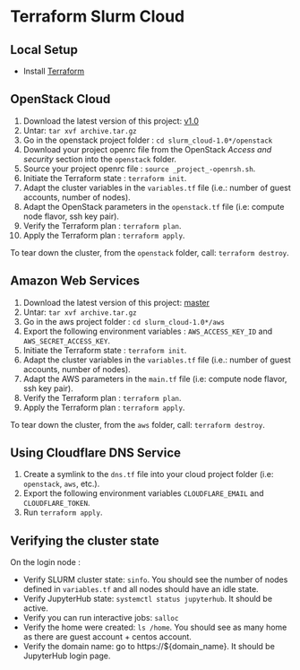 # Terraform Slurm Cloud

## Local Setup

- Install [Terraform](https://www.terraform.io/downloads.html)

## OpenStack Cloud

1. Download the latest version of this project: [v1.0](https://git.computecanada.ca/fafor10/slurm_cloud/repository/1.0/archive.tar.gz)
2. Untar: `tar xvf archive.tar.gz`
3. Go in the openstack project folder : `cd slurm_cloud-1.0*/openstack`
4. Download your project openrc file from the OpenStack _Access and security_ section into the `openstack` folder.
5. Source your project openrc file : `source _project_-openrsh.sh`.
6. Initiate the Terraform state : `terraform init`.
7. Adapt the cluster variables in the `variables.tf` file (i.e.: number of guest accounts, number of nodes).
8. Adapt the OpenStack parameters in the `openstack.tf` file (i.e: compute node flavor, ssh key pair).
9. Verify the Terraform plan : `terraform plan`.
10. Apply the Terraform plan : `terraform apply`.

To tear down the cluster, from the `openstack` folder, call: `terraform destroy`.

## Amazon Web Services

1. Download the latest version of this project: [master](https://git.computecanada.ca/fafor10/slurm_cloud/repository/1.0/archive.tar.gz)
2. Untar: `tar xvf archive.tar.gz`
3. Go in the aws project folder : `cd slurm_cloud-1.0*/aws`
4. Export the following environment variables : `AWS_ACCESS_KEY_ID` and `AWS_SECRET_ACCESS_KEY`.
5. Initiate the Terraform state : `terraform init`.
6. Adapt the cluster variables in the `variables.tf` file (i.e.: number of guest accounts, number of nodes).
7. Adapt the AWS parameters in the `main.tf` file (i.e: compute node flavor, ssh key pair).
9. Verify the Terraform plan : `terraform plan`.
10. Apply the Terraform plan : `terraform apply`.

To tear down the cluster, from the `aws` folder, call: `terraform destroy`.

## Using Cloudflare DNS Service

1. Create a symlink to the `dns.tf` file into your cloud project folder (i.e: `openstack`, `aws`, etc.).
2. Export the following environment variables `CLOUDFLARE_EMAIL` and `CLOUDFLARE_TOKEN`.
3. Run `terraform apply`.

## Verifying the cluster state

On the login node :
- Verify SLURM cluster state: `sinfo`. You should see the number of nodes defined in `variables.tf` 
and all nodes should have an idle state.
- Verify JupyterHub state: `systemctl status jupyterhub`. It should be active.
- Verify you can run interactive jobs: `salloc`
- Verify the home were created: `ls /home`. You should see as many home as there are guest account + centos account.
- Verify the domain name: go to https://${domain_name}. It should be JupyterHub login page.